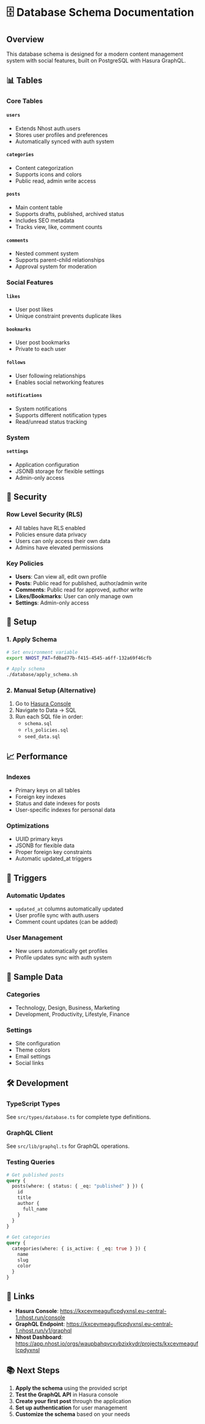 # 🗄️ Database Schema Documentation

## Overview

This database schema is designed for a modern content management system with social features, built on PostgreSQL with Hasura GraphQL.

## 📊 Tables

### Core Tables

#### `users`
- Extends Nhost auth.users
- Stores user profiles and preferences
- Automatically synced with auth system

#### `categories`
- Content categorization
- Supports icons and colors
- Public read, admin write access

#### `posts`
- Main content table
- Supports drafts, published, archived status
- Includes SEO metadata
- Tracks view, like, comment counts

#### `comments`
- Nested comment system
- Supports parent-child relationships
- Approval system for moderation

### Social Features

#### `likes`
- User post likes
- Unique constraint prevents duplicate likes

#### `bookmarks`
- User post bookmarks
- Private to each user

#### `follows`
- User following relationships
- Enables social networking features

#### `notifications`
- System notifications
- Supports different notification types
- Read/unread status tracking

### System

#### `settings`
- Application configuration
- JSONB storage for flexible settings
- Admin-only access

## 🔐 Security

### Row Level Security (RLS)
- All tables have RLS enabled
- Policies ensure data privacy
- Users can only access their own data
- Admins have elevated permissions

### Key Policies
- **Users**: Can view all, edit own profile
- **Posts**: Public read for published, author/admin write
- **Comments**: Public read for approved, author write
- **Likes/Bookmarks**: User can only manage own
- **Settings**: Admin-only access

## 🚀 Setup

### 1. Apply Schema
```bash
# Set environment variable
export NHOST_PAT=fd0ad77b-f415-4545-a6ff-132a69f46cfb

# Apply schema
./database/apply_schema.sh
```

### 2. Manual Setup (Alternative)
1. Go to [Hasura Console](https://kxcevmeaguflcpdyxnsl.eu-central-1.nhost.run/console)
2. Navigate to Data → SQL
3. Run each SQL file in order:
   - `schema.sql`
   - `rls_policies.sql`
   - `seed_data.sql`

## 📈 Performance

### Indexes
- Primary keys on all tables
- Foreign key indexes
- Status and date indexes for posts
- User-specific indexes for personal data

### Optimizations
- UUID primary keys
- JSONB for flexible data
- Proper foreign key constraints
- Automatic updated_at triggers

## 🔄 Triggers

### Automatic Updates
- `updated_at` columns automatically updated
- User profile sync with auth.users
- Comment count updates (can be added)

### User Management
- New users automatically get profiles
- Profile updates sync with auth system

## 📝 Sample Data

### Categories
- Technology, Design, Business, Marketing
- Development, Productivity, Lifestyle, Finance

### Settings
- Site configuration
- Theme colors
- Email settings
- Social links

## 🛠️ Development

### TypeScript Types
See `src/types/database.ts` for complete type definitions.

### GraphQL Client
See `src/lib/graphql.ts` for GraphQL operations.

### Testing Queries
```graphql
# Get published posts
query {
  posts(where: { status: { _eq: "published" } }) {
    id
    title
    author {
      full_name
    }
  }
}

# Get categories
query {
  categories(where: { is_active: { _eq: true } }) {
    name
    slug
    color
  }
}
```

## 🔗 Links

- **Hasura Console**: https://kxcevmeaguflcpdyxnsl.eu-central-1.nhost.run/console
- **GraphQL Endpoint**: https://kxcevmeaguflcpdyxnsl.eu-central-1.nhost.run/v1/graphql
- **Nhost Dashboard**: https://app.nhost.io/orgs/waupbahqvcxvbzixkydr/projects/kxcevmeaguflcpdyxnsl

## 📚 Next Steps

1. **Apply the schema** using the provided script
2. **Test the GraphQL API** in Hasura console
3. **Create your first post** through the application
4. **Set up authentication** for user management
5. **Customize the schema** based on your needs 